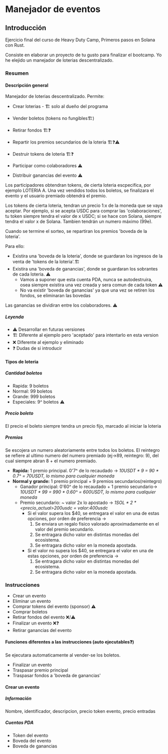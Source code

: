 # Manejador de eventos
## Introducción
Ejercicio final del curso de Heavy Duty Camp, Primeros pasos en Solana con Rust.

Consiste en elaborar un proyecto de tu gusto para finalizar el bootcamp. Yo he elejido un manejador de loterias descentralizado.


### Resumen
#### Descripción general
Manejador de loterias descentralizado. Permite:

- Crear loterias - 🏗️ solo al dueño del programa
- Vender boletos (tokens no fungibles🏗️)

- Retirar fondos 🏗️❓
- Repartir los premios secundarios de la loteria 🏗️❓⚠️
- Destruir tokens de loteria 🏗️❓

- Participar como colaboradores ⚠️
- Distribuir ganancias del evento ⚠️

Los participadores obtendran tokens, de cierta loteria escpecifica, por ejemplo LOTERIA A. 
Una vez vendidos todos los boletos, se finalizara el evento y el usuario premiado obtendrá el premio.

Los tokens de cierta loteria, tendran un precio 1:x de la moneda que se vaya aceptar. Por ejemplo, si se acepta USDC para comprar las 'colaboraciones', tu token siempre tendra el valor de x USDC; si se hace con Solana, siempre tendra el valor x de Solana. Tambien tendrán un numero máximo (99e).

Cuando se termine el sorteo, se repartiran los premios 'boveda de la loteria'.

Para ello:
- Existira una 'boveda de la loteria', donde se guardaran los ingresos de la venta de 'tokens de la loteria'.🏗️
- Existira una 'boveda de ganancias', donde se guardaran los sobrantes de cada loteria. ⚠️
    - Vamos a suponer que esta cuenta PDA, nunca se autodestruira, osea siempre existira una vez creada y sera comun de cada token ⚠️
    - No va existir 'boveda de ganancias' ya que una vez se retiren los fondos, se eliminaran las bovedas 


Las ganancias se dividiran entre los colaboradores. ⚠️

##### Leyenda
- ⚠️ Desarrollar en futuras versiones
- 🏗️ Diferente al ejemplo pero 'aceptado' para intentarlo en esta version
- ❌ Diferente al ejemplo y eliminado
- ❓ Dudas de si introducir
#### Tipos de loteria
##### Cantidad boletos
- Rapida: 9 boletos
- Normal: 99 boletos
- Grande: 999 boletos
- Especiales: 9^ boletos ⚠️
##### Precio boleto
El precio el boleto siempre tendra un precio fijo, marcado al iniciar la loteria
##### Premios
Se escojera un numero aleatoriamente entre todos los boletos. El reintegro se refiere al ultimo numero del numero premiado (ej->89, reintegro: 9), del cual siempre abran 8 + el numero premiado.
- **Rapida:** 1 premio principal. 0'7^ de lo recaudado -> *10USDT * 9 = 90 * 0.7^ = 70USDT, lo mismo para cualquier moneda*
- **Normal y grande:** 1 premio principal + 9 premios secundarios(reintegro)
    - Ganador principal: 0'60^ de lo recaudado + 1 premio secundario-> *10USDT * 99 = 990 * 0.60^ = 600USDT, lo mismo para cualquier moneda*
    - Premio secundario: ~ valor 2x lo apostado -> *1SOL * 2 * <precio_actual>200usdc = valor:400usdc*
        - Si el valor supera los $40, se entregara el valor en una de estas opciones, por orden de preferencia -> 
            1. Se enviara un regalo fisico valorado aproximadamente en el valor del premio secundario. 
            2. Se entragara dicho valor en distintas monedas del ecosistema.
            3. Se entragara dicho valor en la moneda apostada.
        - Si el valor no supera los $40, se entregara el valor en una de estas opciones, por orden de preferencia ->
            1. Se entragara dicho valor en distintas monedas del ecosistema.
            2. Se entragara dicho valor en la moneda apostada.
        

    
### Instrucciones
- Crear un evento
- Eliminar un evento
- Comprar tokens del evento (sponsor) ⚠️
- Comprar boletos
- Retirar fondos del evento ❌/⚠️
- Finalizar un evento ❌❓
- Retirar ganancias del evento 

#### Funciones diferentes a las instrucciones (auto ejecutables❓) 
Se ejecutara automaticamente al vender-se los boletos.
- Finalizar un evento
- Traspasar premio principal
- Traspasar fondos a 'boveda de ganancias'


#### Crear un evento
##### Información
Nombre, identificador, descripcion, precio token evento, precio entradas
##### Cuentas PDA
- Token del evento
- Boveda del evento
- Boveda de ganancias

